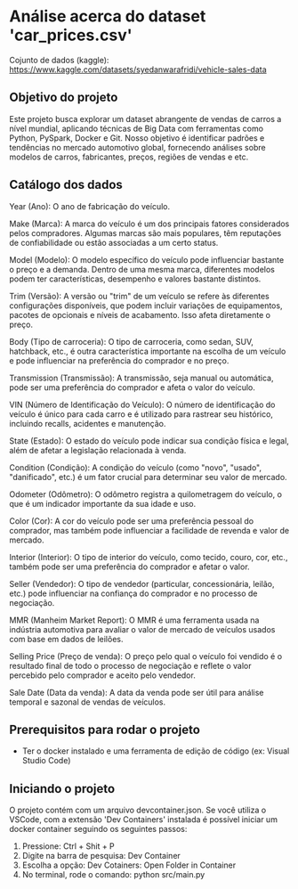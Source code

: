 # Análise acerca do dataset 'car_prices.csv'

Cojunto de dados (kaggle): <a>https://www.kaggle.com/datasets/syedanwarafridi/vehicle-sales-data</a>

## Objetivo do projeto
Este projeto busca explorar um dataset abrangente de vendas de carros a nível mundial, aplicando técnicas de Big Data com ferramentas como Python, PySpark, Docker e Git. Nosso objetivo é identificar padrões e tendências no mercado automotivo global, fornecendo análises sobre modelos de carros, fabricantes, preços, regiões de vendas e etc.

## Catálogo dos dados
Year (Ano): O ano de fabricação do veículo.

Make (Marca): A marca do veículo é um dos principais fatores considerados pelos compradores. Algumas marcas são mais populares, têm reputações de confiabilidade ou estão associadas a um certo status.

Model (Modelo): O modelo específico do veículo pode influenciar bastante o preço e a demanda. Dentro de uma mesma marca, diferentes modelos podem ter características, desempenho e valores bastante distintos.

Trim (Versão): A versão ou "trim" de um veículo se refere às diferentes configurações disponíveis, que podem incluir variações de equipamentos, pacotes de opcionais e níveis de acabamento. Isso afeta diretamente o preço.

Body (Tipo de carroceria): O tipo de carroceria, como sedan, SUV, hatchback, etc., é outra característica importante na escolha de um veículo e pode influenciar na preferência do comprador e no preço.

Transmission (Transmissão): A transmissão, seja manual ou automática, pode ser uma preferência do comprador e afeta o valor do veículo.

VIN (Número de Identificação do Veículo): O número de identificação do veículo é único para cada carro e é utilizado para rastrear seu histórico, incluindo recalls, acidentes e manutenção.

State (Estado): O estado do veículo pode indicar sua condição física e legal, além de afetar a legislação relacionada à venda.

Condition (Condição): A condição do veículo (como "novo", "usado", "danificado", etc.) é um fator crucial para determinar seu valor de mercado.

Odometer (Odômetro): O odômetro registra a quilometragem do veículo, o que é um indicador importante da sua idade e uso.

Color (Cor): A cor do veículo pode ser uma preferência pessoal do comprador, mas também pode influenciar a facilidade de revenda e valor de mercado.

Interior (Interior): O tipo de interior do veículo, como tecido, couro, cor, etc., também pode ser uma preferência do comprador e afetar o valor.

Seller (Vendedor): O tipo de vendedor (particular, concessionária, leilão, etc.) pode influenciar na confiança do comprador e no processo de negociação.

MMR (Manheim Market Report): O MMR é uma ferramenta usada na indústria automotiva para avaliar o valor de mercado de veículos usados com base em dados de leilões.

Selling Price (Preço de venda): O preço pelo qual o veículo foi vendido é o resultado final de todo o processo de negociação e reflete o valor percebido pelo comprador e aceito pelo vendedor.

Sale Date (Data da venda): A data da venda pode ser útil para análise temporal e sazonal de vendas de veículos.

## Prerequisitos para rodar o projeto
- Ter o docker instalado e uma ferramenta de edição de código (ex: Visual Studio Code)

## Iniciando o projeto
O projeto contém com um arquivo devcontainer.json. Se você utiliza o VSCode, com a extensão 'Dev Containers' instalada é possível iniciar um docker container seguindo os seguintes passos:
1. Pressione: Ctrl + Shit + P
2. Digite na barra de pesquisa: Dev Container
3. Escolha a opção: Dev Cotainers: Open Folder in Container
4. No terminal, rode o comando: python src/main.py
